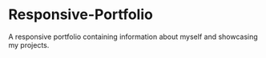# Responsive-Portfolio
A responsive portfolio containing information about myself and showcasing my projects.
